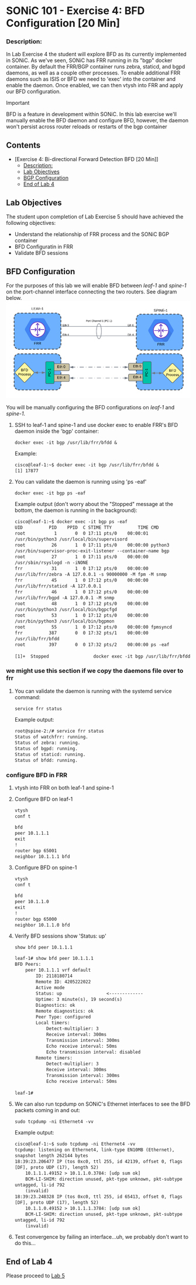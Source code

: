 # SONiC 101 - Exercise 4: BFD Configuration [20 Min]

### Description: 
In Lab Exercise 4 the student will explore BFD as its currently implemented in SONiC. As we've seen, SONiC has FRR running in its "bgp" docker container. By default the FRR/BGP container runs zebra, staticd, and bgpd daemons, as well as a couple other processes. To enable additional FRR daemons such as ISIS or BFD we need to 'exec' into the container and enable the daemon. Once enabled, we can then vtysh into FRR and apply our BFD configuration.

> [!IMPORTANT]
> BFD is a feature in development within SONiC. In this lab exercise we'll manually enable the BFD daemon and configure BFD, however, the daemon won't persist across router reloads or restarts of the bgp container

## Contents
- [Exercise 4: Bi-directional Forward Detection BFD \[20 Min\]]
    - [Description:](#description)
  - [Lab Objectives](#lab-objectives)
  - [BGP Configuration](#bfd-configuration)
  - [End of Lab 4](#end-of-lab-4)
  
## Lab Objectives
The student upon completion of Lab Exercise 5 should have achieved the following objectives:

* Understand the relationship of FRR process and the SONiC BGP container
* BFD Configuratin in FRR
* Validate BFD sessions

## BFD Configuration

For the purposes of this lab we will enable BFD between *leaf-1* and *spine-1* on the port-channel interface connecting the two routers. See diagram below.
![BFD diagram](./topo-drawings/bfd-overview.png)

You will be manually configuring the BFD configurations on *leaf-1* and *spine-1*. 

1.  SSH to leaf-1 and spine-1 and use docker exec to enable FRR's BFD daemon inside the 'bgp' container:

	```
	docker exec -it bgp /usr/lib/frr/bfdd &
	```

	Example:
	```
	cisco@leaf-1:~$ docker exec -it bgp /usr/lib/frr/bfdd &
	[1] 17877
	```

2.  You can validate the daemon is running using 'ps -eaf'
   
	```
	docker exec -it bgp ps -eaf
	```
	Example output (don't worry about the "Stopped" message at the bottom, the daemon is running in the background):
	```
	cisco@leaf-1:~$ docker exec -it bgp ps -eaf
	UID          PID    PPID  C STIME TTY          TIME CMD
	root           1       0  0 17:11 pts/0    00:00:01 /usr/bin/python3 /usr/local/bin/supervisord
	root          26       1  0 17:11 pts/0    00:00:00 python3 /usr/bin/supervisor-proc-exit-listener --container-name bgp
	root          27       1  0 17:11 pts/0    00:00:00 /usr/sbin/rsyslogd -n -iNONE
	frr           31       1  0 17:12 pts/0    00:00:00 /usr/lib/frr/zebra -A 127.0.0.1 -s 90000000 -M fpm -M snmp
	frr           45       1  0 17:12 pts/0    00:00:00 /usr/lib/frr/staticd -A 127.0.0.1
	frr           46       1  0 17:12 pts/0    00:00:00 /usr/lib/frr/bgpd -A 127.0.0.1 -M snmp
	root          48       1  0 17:12 pts/0    00:00:00 /usr/bin/python3 /usr/local/bin/bgpcfgd
	root          53       1  0 17:12 pts/0    00:00:00 /usr/bin/python3 /usr/local/bin/bgpmon
	root          55       1  0 17:12 pts/0    00:00:00 fpmsyncd
	frr          387       0  0 17:32 pts/1    00:00:00 /usr/lib/frr/bfdd
	root         397       0  0 17:32 pts/2    00:00:00 ps -eaf

	[1]+  Stopped                 docker exec -it bgp /usr/lib/frr/bfdd
	```
### we might use this section if we copy the daemons file over to frr
1.  You can validate the daemon is running with the systemd service command:
   
	```
	service frr status
	```
	Example output:
	```
	root@spine-2:/# service frr status
	Status of watchfrr: running.
	Status of zebra: running.
	Status of bgpd: running.
	Status of staticd: running.
	Status of bfdd: running.
	```

### configure BFD in FRR 
1.  vtysh into FRR on both leaf-1 and spine-1

2.  Configure BFD on leaf-1
	```
	vtysh
	conf t
	```
	```
	bfd
	peer 10.1.1.1
	exit
	!
	router bgp 65001
	neighbor 10.1.1.1 bfd
	```

3.  Configure BFD on spine-1

	```
	vtysh
	conf t
	```
	```
	bfd
	peer 10.1.1.0
	exit
	!
	router bgp 65000
	neighbor 10.1.1.0 bfd
	```

4.  Verify BFD sessions show 'Status: up'

	```
	show bfd peer 10.1.1.1
	```
	```
	leaf-1# show bfd peer 10.1.1.1
	BFD Peers:
		peer 10.1.1.1 vrf default
			ID: 2118180714
			Remote ID: 4205222022
			Active mode
			Status: up                 <------------- 
			Uptime: 3 minute(s), 19 second(s)
			Diagnostics: ok
			Remote diagnostics: ok
			Peer Type: configured
			Local timers:
				Detect-multiplier: 3
				Receive interval: 300ms
				Transmission interval: 300ms
				Echo receive interval: 50ms
				Echo transmission interval: disabled
			Remote timers:
				Detect-multiplier: 3
				Receive interval: 300ms
				Transmission interval: 300ms
				Echo receive interval: 50ms

	leaf-1# 
	```

5.  We can also run tcpdump on SONiC's Ethernet interfaces to see the BFD packets coming in and out:

	```
	sudo tcpdump -ni Ethernet4 -vv
	```
	Example output:
	```
	cisco@leaf-1:~$ sudo tcpdump -ni Ethernet4 -vv
	tcpdump: listening on Ethernet4, link-type EN10MB (Ethernet), snapshot length 262144 bytes
	18:39:23.206477 IP (tos 0xc0, ttl 255, id 42139, offset 0, flags [DF], proto UDP (17), length 52)
		10.1.1.1.49152 > 10.1.1.0.3784: [udp sum ok] 
		BCM-LI-SHIM: direction unused, pkt-type unknown, pkt-subtype untagged, li-id 792
		(invalid)
	18:39:23.248328 IP (tos 0xc0, ttl 255, id 65413, offset 0, flags [DF], proto UDP (17), length 52)
		10.1.1.0.49152 > 10.1.1.1.3784: [udp sum ok] 
		BCM-LI-SHIM: direction unused, pkt-type unknown, pkt-subtype untagged, li-id 792
		(invalid)
	```

6.  Test convergence by failing an interface...uh, we probably don't want to do this...



## End of Lab 4
Please proceed to [Lab 5](https://github.com/scurvy-dog/sonic-dcloud/blob/main/1-SONiC_101/lab_exercise_5.md)
